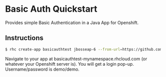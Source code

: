 # Basic Auth Quickstart #

Provides simple Basic Authentication in a Java App for Openshift.

## Instructions ##

```bash
$ rhc create-app basicauthtest jbosseap-6 --from-url=https://github.com/etsauer/openshift-quickstart-basic-auth.git
```

Navigate to your app at basicauthtest-mynamespace.rhcloud.com (or whatever your Openshift server is). You will get a login pop-up. Username/password is demo/demo.
